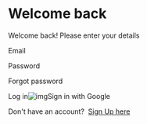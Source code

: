 # Welcome back

Welcome back! Please enter your details

Email

Password

Forgot password

Log in![img](https://srijanju.in/images/google.png)Sign in with Google

Don't have an account?  [Sign Up here](https://srijanju.in/signup)